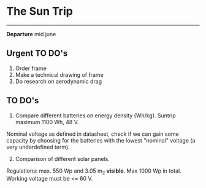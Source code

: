 # The Sun Trip
---

**Departure** mid june

## Urgent TO DO's

1. Order frame
2. Make a technical drawing of frame
3. Do research on aerodynamic drag

## TO DO's

1. Compare different batteries on energy density (Wh/kg). Suntrip maximum 1100 Wh, 48 V.

 Nominal voltage as defined in datasheet, check if we can gain some capacity by choosing for the batteries with the lowest "nominal" voltage (a very underdefined term).

2. Comparison of different solar panels.

 Regulations: max. 550 Wp and 3.05 m<sub>2</sub> __visible__. Max 1000 Wp in total. Working voltage must be <= 60 V.

